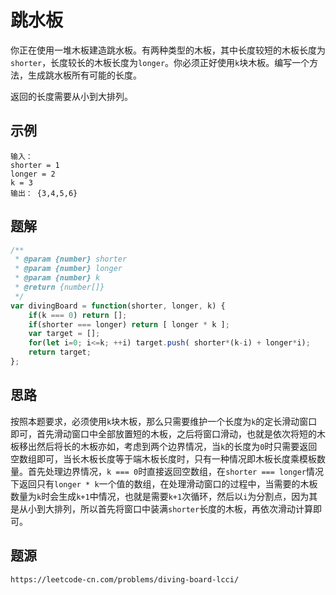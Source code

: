 # 跳水板
你正在使用一堆木板建造跳水板。有两种类型的木板，其中长度较短的木板长度为`shorter`，长度较长的木板长度为`longer`。你必须正好使用`k`块木板。编写一个方法，生成跳水板所有可能的长度。

返回的长度需要从小到大排列。

## 示例
```
输入：
shorter = 1
longer = 2
k = 3
输出： {3,4,5,6}
```

## 题解

```javascript
/**
 * @param {number} shorter
 * @param {number} longer
 * @param {number} k
 * @return {number[]}
 */
var divingBoard = function(shorter, longer, k) {
    if(k === 0) return [];
    if(shorter === longer) return [ longer * k ];
    var target = [];
    for(let i=0; i<=k; ++i) target.push( shorter*(k-i) + longer*i);
    return target;
};
```

## 思路
按照本题要求，必须使用`k`块木板，那么只需要维护一个长度为`k`的定长滑动窗口即可，首先滑动窗口中全部放置短的木板，之后将窗口滑动，也就是依次将短的木板移出然后将长的木板亦如，考虑到两个边界情况，当`k`的长度为`0`时只需要返回空数组即可，当长木板长度等于端木板长度时，只有一种情况即木板长度乘模板数量。首先处理边界情况，`k === 0`时直接返回空数组，在`shorter === longer`情况下返回只有`longer * k`一个值的数组，在处理滑动窗口的过程中，当需要的木板数量为`k`时会生成`k+1`中情况，也就是需要`k+1`次循环，然后以`i`为分割点，因为其是从小到大排列，所以首先将窗口中装满`shorter`长度的木板，再依次滑动计算即可。




## 题源

```
https://leetcode-cn.com/problems/diving-board-lcci/
```
